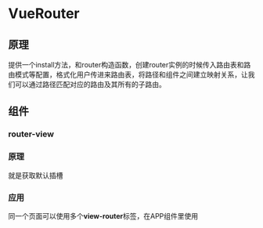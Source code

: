 # VueRouter

## 原理

提供一个install方法，和router构造函数，创建router实例的时候传入路由表和路由模式等配置，格式化用户传进来路由表，将路径和组件之间建立映射关系，让我们可以通过路径匹配对应的路由及其所有的子路由。

## 组件

### router-view

### 原理

就是获取默认插槽

### 应用

同一个页面可以使用多个**view-router**标签，在APP组件里使用

